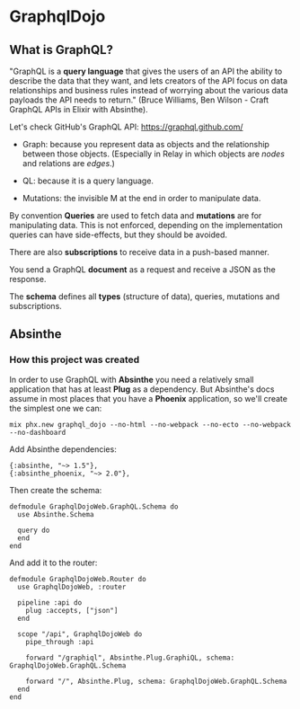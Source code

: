 # GraphqlDojo

## What is GraphQL?

"GraphQL is a **query language** that gives the users of an API the ability to
describe the data that they want, and lets creators of the API focus on data
relationships and business rules instead of worrying about the various data
payloads the API needs to return."
(Bruce Williams, Ben Wilson - Craft GraphQL APIs in Elixir with Absinthe).

Let's check GitHub's GraphQL API: https://graphql.github.com/

- Graph: because you represent data as objects and the relationship between those objects.
  (Especially in Relay in which objects are *nodes* and relations are *edges*.)

- QL: because it is a query language.

- Mutations: the invisible M at the end in order to manipulate data.

By convention **Queries** are used to fetch data and **mutations** are for manipulating data.
This is not enforced, depending on the implementation queries can have side-effects, but they should be avoided.

There are also **subscriptions** to receive data in a push-based manner.

You send a GraphQL **document** as a request and receive a JSON as the response.

The **schema** defines all **types** (structure of data), queries, mutations and subscriptions.

## Absinthe

### How this project was created

In order to use GraphQL with **Absinthe** you need a relatively small application that has at least **Plug** as a dependency.
But Absinthe's docs assume in most places that you have a **Phoenix** application, so we'll create the simplest one we can:

```
mix phx.new graphql_dojo --no-html --no-webpack --no-ecto --no-webpack --no-dashboard
```

Add Absinthe dependencies:

```
{:absinthe, "~> 1.5"},
{:absinthe_phoenix, "~> 2.0"},
```

Then create the schema:

```
defmodule GraphqlDojoWeb.GraphQL.Schema do
  use Absinthe.Schema

  query do
  end
end
```

And add it to the router:

```
defmodule GraphqlDojoWeb.Router do
  use GraphqlDojoWeb, :router

  pipeline :api do
    plug :accepts, ["json"]
  end

  scope "/api", GraphqlDojoWeb do
    pipe_through :api

    forward "/graphiql", Absinthe.Plug.GraphiQL, schema: GraphqlDojoWeb.GraphQL.Schema

    forward "/", Absinthe.Plug, schema: GraphqlDojoWeb.GraphQL.Schema
  end
end
```
